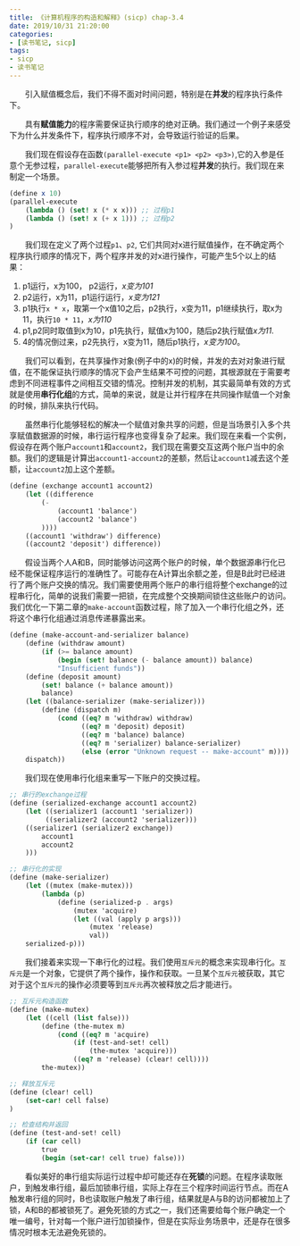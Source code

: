```yaml
---
title: 《计算机程序的构造和解释》(sicp) chap-3.4
date: 2019/10/31 21:20:00
categories:
- [读书笔记, sicp]
tags:
- sicp
- 读书笔记
---
```

&emsp;&emsp;引入赋值概念后，我们不得不面对时间问题，特别是在**并发**的程序执行条件下。
<!--more-->
&emsp;&emsp;具有**赋值能力**的程序需要保证执行顺序的绝对正确。我们通过一个例子来感受下为什么并发条件下，程序执行顺序不对，会导致运行验证的后果。

&emsp;&emsp;我们现在假设存在函数`(parallel-execute <p1> <p2> <p3>)`,它的入参是任意个无参过程，`parallel-execute`能够把所有入参过程**并发**的执行。我们现在来制定一个场景。

```scheme
(define x 10)
(parallel-execute
    (lambda () (set! x (* x x))) ;; 过程p1
    (lambda () (set! x (+ x 1))) ;; 过程p2
)
```
&emsp;&emsp;我们现在定义了两个过程`p1`、`p2`, 它们共同对x进行赋值操作，在不确定两个程序执行顺序的情况下，两个程序并发的对x进行操作，可能产生5个以上的结果：
1. p1运行，x为100， p2运行，*x变为101*
2. p2运行，x为11，p1运行运行，*x变为121*
3. p1执行`x * x`，取第一个x值10之后，p2执行，x变为11，p1继续执行，取x为11，执行`10 * 11`，*x为110*
4. p1,p2同时取值到x为10，p1先执行，赋值x为100，随后p2执行赋值*x为11*.
5. 4的情况倒过来，p2先执行，x变为11，随后p1执行，*x变为100*。

&emsp;&emsp;我们可以看到，在共享操作对象(例子中的x)的时候，并发的去对对象进行赋值，在不能保证执行顺序的情况下会产生结果不可控的问题，其根源就在于需要考虑到不同进程事件之间相互交错的情况。控制并发的机制，其实最简单有效的方式就是使用**串行化组**的方式，简单的来说，就是让并行程序在共同操作赋值一个对象的时候，排队来执行代码。

&emsp;&emsp;虽然串行化能够轻松的解决一个赋值对象共享的问题，但是当场景引入多个共享赋值数据源的时候，串行运行程序也变得复杂了起来。我们现在来看一个实例，假设存在两个账户`account1`和`account2`，我们现在需要交互这两个账户当中的余额。我们的逻辑是计算出`account1-account2`的差额，然后让`account1`减去这个差额，让`account2`加上这个差额。

```scheme
(define (exchange account1 account2)
    (let ((difference
        (-
            (account1 'balance')
            (account2 'balance')
        ))))
    ((account1 'withdraw') difference)
    ((account2 'deposit') difference))
```

&emsp;&emsp;假设当两个人A和B，同时能够访问这两个账户的时候，单个数据源串行化已经不能保证程序运行的准确性了。可能存在A计算出余额之差，但是B此时已经进行了两个账户交换的情况。我们需要使用两个账户的串行组将整个exchange的过程串行化，简单的说我们需要一把锁，在完成整个交换期间锁住这些账户的访问。我们优化一下第二章的`make-account`函数过程，除了加入一个串行化组之外，还将这个串行化组通过消息传递暴露出来。

```scheme
(define (make-account-and-serializer balance)
    (define (withdraw amount)
        (if (>= balance amount)
            (begin (set! balance (- balance amount)) balance)
            "Insufficient funds"))
    (define (deposit amount)
        (set! balance (+ balance amount))
        balance)
    (let ((balance-serializer (make-serializer)))
        (define (dispatch m)
            (cond ((eq? m 'withdraw) withdraw)
                  ((eq? m 'deposit) deposit)
                  ((eq? m 'balance) balance)
                  ((eq? m 'serializer) balance-serializer)
                  (else (error "Unknown request -- make-account" m))))
    dispatch))
```

&emsp;&emsp;我们现在使用串行化组来重写一下账户的交换过程。

```scheme
;; 串行的exchange过程
(define (serialized-exchange account1 account2)
    (let ((serializer1 (account1 'serializer))
         ((serializer2 (account2 'serializer)))
    ((serializer1 (serializer2 exchange))
        account1
        account2
    )))

;; 串行化的实现
(define (make-serializer)
    (let ((mutex (make-mutex)))
        (lambda (p) 
            (define (serialized-p . args)
                (mutex 'acquire)
                (let ((val (apply p args)))
                    (mutex 'release)
                    val))
    serialized-p)))
```

&emsp;&emsp;我们接着来实现一下串行化的过程。我们使用`互斥元`的概念来实现串行化。`互斥元`是一个对象，它提供了两个操作，操作和获取。一旦某个`互斥元`被获取，其它对于这个`互斥元`的操作必须要等到`互斥元`再次被释放之后才能进行。

```scheme
;; 互斥元构造函数
(define (make-mutex)
    (let ((cell (list false)))
        (define (the-mutex m)
            (cond ((eq? m 'acquire)
                (if (test-and-set! cell)
                    (the-mutex 'acquire)))
                ((eq? m 'release) (clear! cell))))
        the-mutex))

;; 释放互斥元
(define (clear! cell)
    (set-car! cell false)
)

;; 检查结构并返回
(define (test-and-set! cell)
    (if (car cell)
        true
        (begin (set-car! cell true) false)))
```

&emsp;&emsp;看似美好的串行组实际运行过程中却可能还存在**死锁**的问题。在程序读取账户，到触发串行组，最后加锁串行组，实际上存在三个程序时间运行节点。而在A触发串行组的同时，B也读取账户触发了串行组，结果就是A与B的访问都被加上了锁，A和B的都被锁死了。避免死锁的方式之一，我们还需要给每个账户确定一个唯一编号，针对每一个账户进行加锁操作，但是在实际业务场景中，还是存在很多情况时根本无法避免死锁的。